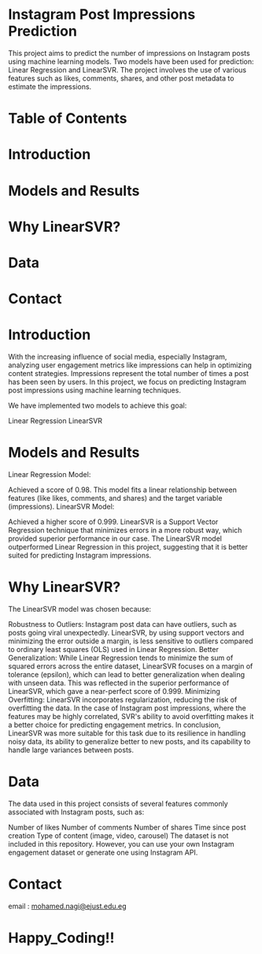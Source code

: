 # Instagram Post Impressions Prediction
This project aims to predict the number of impressions on Instagram posts using machine learning models. Two models have been used for prediction: Linear Regression and LinearSVR. The project involves the use of various features such as likes, comments, shares, and other post metadata to estimate the impressions.

# Table of Contents
# Introduction
# Models and Results
# Why LinearSVR?
# Data
# Contact


# Introduction
With the increasing influence of social media, especially Instagram, analyzing user engagement metrics like impressions can help in optimizing content strategies. Impressions represent the total number of times a post has been seen by users. In this project, we focus on predicting Instagram post impressions using machine learning techniques.

We have implemented two models to achieve this goal:

Linear Regression
LinearSVR
# Models and Results
Linear Regression Model:

Achieved a score of 0.98.
This model fits a linear relationship between features (like likes, comments, and shares) and the target variable (impressions).
LinearSVR Model:

Achieved a higher score of 0.999.
LinearSVR is a Support Vector Regression technique that minimizes errors in a more robust way, which provided superior performance in our case.
The LinearSVR model outperformed Linear Regression in this project, suggesting that it is better suited for predicting Instagram impressions.

# Why LinearSVR?
The LinearSVR model was chosen because:

Robustness to Outliers: Instagram post data can have outliers, such as posts going viral unexpectedly. LinearSVR, by using support vectors and minimizing the error outside a margin, is less sensitive to outliers compared to ordinary least squares (OLS) used in Linear Regression.
Better Generalization: While Linear Regression tends to minimize the sum of squared errors across the entire dataset, LinearSVR focuses on a margin of tolerance (epsilon), which can lead to better generalization when dealing with unseen data. This was reflected in the superior performance of LinearSVR, which gave a near-perfect score of 0.999.
Minimizing Overfitting: LinearSVR incorporates regularization, reducing the risk of overfitting the data. In the case of Instagram post impressions, where the features may be highly correlated, SVR's ability to avoid overfitting makes it a better choice for predicting engagement metrics.
In conclusion, LinearSVR was more suitable for this task due to its resilience in handling noisy data, its ability to generalize better to new posts, and its capability to handle large variances between posts.

# Data
The data used in this project consists of several features commonly associated with Instagram posts, such as:

Number of likes
Number of comments
Number of shares
Time since post creation
Type of content (image, video, carousel)
The dataset is not included in this repository. However, you can use your own Instagram engagement dataset or generate one using Instagram API.

# Contact
email : mohamed.nagi@ejust.edu.eg

# Happy_Coding!!
